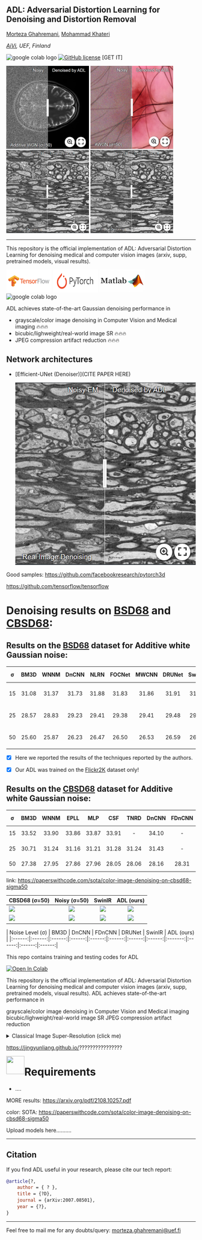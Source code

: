 ## ADL: Adversarial Distortion Learning for Denoising and Distortion Removal
<!-- [![download](https://img.shields.io/github/downloads/mogvision/ADL/total.svg)](https://github.com/mogvision/ADL/releases) ![visitors](https://visitor-badge.glitch.me/badge?page_id=mogvision/ADL) -->

<!--[Kai Zhang](https://cszn.github.io/) -->
[Morteza Ghahremani](https://scholar.google.com/citations?user=yhXUlXsAAAAJ), [Mohammad Khateri](https://scholar.google.com/citations?user=???) 

*[AiVi](https://www.uef.fi/en/unit/ai-virtanen-institute-for-molecular-sciences), UEF, Finland*

<img src="https://colab.research.google.com/assets/colab-badge.svg" alt="google colab logo"></a>  [![GitHub license](https://github.com/mogvision/ADL)](https://github.com/mogvision/ADL/LICENSE) [GET IT]

[<img src="figs/Medical_denoising_brain.png" width="220px" height="220px"/>](https://imgsli.com/OTM3OTI) [<img src="figs/Medical_denoising_skin.png" width="220px" height="220px"/>](https://imgsli.com/OTM3OTA) 
[<img src="figs/Medical_denoising_EM.png" width="220px" height="220px"/>](https://imgsli.com/OTM3ODE) [<img src="figs/Medical_denoising_EM.png" width="220px" height="220px"/>](https://imgsli.com/OTM3ODE)
_______
This repository is the official implementation of ADL: Adversarial Distortion Learning for denoising medical and computer vision images (arxiv, supp, pretrained models, visual results). 

[<img src="figs/tensorflow_icon.png" width="120" height="60"/>](https://github.com/mogvision/ADL/tree/main/TensorFlow) [<img src="figs/pytorch.PNG" width="120" height="60"/>](https://github.com/mogvision/ADL/tree/main/PyTorch) [<img src="figs/matlab.jpeg" width="120" height="60"/>](https://github.com/mogvision/ADL/tree/main/MATLAB) <img src="https://colab.research.google.com/assets/colab-badge.svg" alt="google colab logo"></a>


ADL achieves state-of-the-art Gaussian denoising performance in

- grayscale/color image denoising in Computer Vision and Medical imaging :fire::fire::fire:
- bicubic/lighweight/real-world image SR :fire::fire::fire:
- JPEG compression artifact reduction :fire::fire::fire:





Network architectures
----------
* [Efficient-UNet (Denoiser)](CITE PAPER HERE)

  <img src="figs/Medical_denoising_EM.png" width="600px"/> 
  
  
  
  
Good samples: https://github.com/facebookresearch/pytorch3d

https://github.com/tensorflow/tensorflow
<!---- **_News (2021-09-09)_**: Add [main_download_pretrained_models.py](https://github.com/cszn/KAIR/blob/master/main_download_pretrained_models.py) to download pre-trained models.. <<<<<<<<<<<<<<<<<<<<<<<<<<<<<<<<<<<<<<<<<<<<<<<<<<< -->
<!--- - **_News (2021-09-08)_**: Add [matlab code](https://github.com/cszn/KAIR/tree/master/matlab) to zoom local part of an image for the purpose of comparison between different results.. <<<<<<<<<<<<<<<<<<<<<<<<<<<<<<<<<<<<<<<<<<<<<<<<<<< -->
<!--- **_News (2021-12-23)_**: Our techniques are adopted in [https://www.amemori.ai/](https://www.amemori.ai/). <<<<<<<<<<<<<<<<<<<<<<<<<<<<<<<<<<<<<<<<<<<<<<<<<<< -->
<!--- **_News (2021-12-23)_**: Our new work for practical image denoising. <<<<<<<<<<<<<<<<<<<<<<<<<<<<<<<<<<<<<<<<<<<<<<<<<<< -->

# Denoising results on [BSD68](https://paperswithcode.com/dataset/bsd) and [CBSD68](https://paperswithcode.com/dataset/cbsd68):

## Results on the [BSD68](https://paperswithcode.com/dataset/bsd) dataset for Additive white Gaussian noise:

|  σ    | BM3D| WNNM | DnCNN  | NLRN | FOCNet | MWCNN | DRUNet | SwinIR | ADL (ours) |
|:-----:|:---:|:----:|:------:|:----:|:------:|:-----:|:------:|:------:|:----------:|
| 15 | 31.08 | 31.37 | 31.73  | 31.88  | 31.83 | 31.86 | 31.91 | 31.97 | :fire::fire: **33.55** :fire::fire:|
| 25 | 28.57 | 28.83 | 29.23  | 29.41  | 29.38 | 29.41 | 29.48 | 29.50 | :fire::fire: **31.23** :fire::fire:|
| 50 | 25.60 | 25.87 | 26.23  | 26.47  | 26.50 | 26.53 | 26.59 | 26.58 | :fire::fire: **28.11** :fire::fire:|

- [x] Here we reported the results of the techniques reported by the authors.
- [x] Our ADL was trained on the [Flickr2K](https://github.com/LimBee/NTIRE2017) dataset only!



## Results on the [CBSD68](https://paperswithcode.com/dataset/cbsd68) dataset for Additive white Gaussian noise:

| σ | BM3D | WNNM  | EPLL | MLP |  CSF | TNRD  | DnCNN | FDnCNN | DRUNet | SwinIR | ADL (ours) |
|:------:|:------:|:------:|:------:|:------:|:------:|:------:|:------:|:-------:|:------:|:------:|:------:|
| 15 | 33.52 | 33.90 | 33.86 | 33.87 | 33.91 |  -    | 34.10 |  -     | 34.30 | 34.42 | **dfdf** :fire:|
| 25 | 30.71 | 31.24 | 31.16 | 31.21 | 31.28 | 31.24 | 31.43 |  -     | 31.69 | 31.78 | **dfdf** :fire:|
| 50 | 27.38 | 27.95 | 27.86 | 27.96 | 28.05 | 28.06 | 28.16 | 28.31  | 28.51 | 28.56 | **dfdf** :fire:|


link: https://paperswithcode.com/sota/color-image-denoising-on-cbsd68-sigma50 

| CBSD68 (σ=50)| Noisy (σ=50) | SwinIR  | ADL (ours) |
|    :---      |     :---:    | :-----:|  :-----: | 
| <img width="200" src="figs/ETH_LR.png"> | <img width="200" src="figs/ETH_BSRGAN.png"> | <img width="200" src="figs/ETH_realESRGAN.jpg">|<img width="200" src="figs/ETH_SwinIR.png">|<img width="200" src="figs/ETH_SwinIR-L.png">
|<img width="200" src="figs/OST_009_crop_LR.png">|<img width="200" src="figs/OST_009_crop_BSRGAN.png">|<img width="200" src="figs/OST_009_crop_realESRGAN.png">|<img width="200" src="figs/OST_009_crop_SwinIR.png">|<img width="200" src="figs/OST_009_crop_SwinIR-L.png">|


| Noise Level (σ) | BM3D |   DnCNN | FDnCNN | DRUNet | SwinIR | ADL (ours) |
|:------:|:------:|:------:|:------:|:------:|:------:|:------:|:------:|:-------:|:------:|:------:|:------:|


This repo contains training and testing codes for ADL

[![Open In Colab](https://colab.research.google.com/assets/colab-badge.svg)](https://colab.research.google.com/github/googlecolab/colabtools/blob/master/notebooks/colab-github-demo.ipynb)


This repository is the official implementation of ADL: Adversarial Distortion Learning for denoising medical and computer vision images (arxiv, supp, pretrained models, visual results). ADL achieves state-of-the-art performance in

grayscale/color image denoising in Computer Vision and Medical imaging
bicubic/lighweight/real-world image SR
JPEG compression artifact reduction



<details>
<summary>Classical Image Super-Resolution (click me)</summary>
<p align="center">
  <img width="900" src="figs/?.png">
  <img width="900" src="figs/?.png">
</p>
</details>

https://jingyunliang.github.io/????????????????


<a href="url"><img src="https://github.com/mogvision/ADL/tree/main/figs/tensorflow_icon.png" align="left" height="48" width="48" ></a>

# Requirements

* ....

MORE results: https://arxiv.org/pdf/2108.10257.pdf

color: SOTA: https://paperswithcode.com/sota/color-image-denoising-on-cbsd68-sigma50



Upload models here..........

_______
## Citation

If you find ADL useful in your research, please cite our tech report:

```bibtex
@article{?,
    author = { ? },
    title = {?D},
    journal = {arXiv:2007.08501},
    year = {?},
}
```

_______
Feel free to mail me for any doubts/query: morteza.ghahremani@uef.fi


